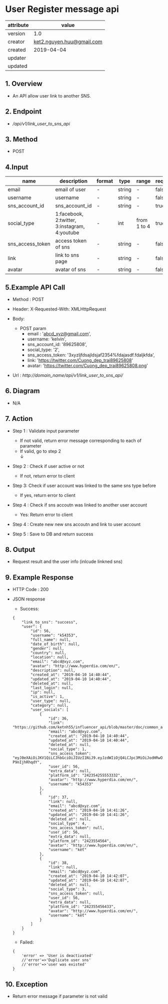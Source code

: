 # User Register message api   

| attribute | value |
|-----------|-------|
| version   | 1.0   |
| creator   | ket2.nguyen.huu@gmail.com |
| created   | 2019-04-04 |
| updater   | 
| updated   |  |

## 1. Overview 

- An API allow user link to another SNS.

## 2. Endpoint

- */api/v1/link_user_to_sns_api*

## 3. Method

- POST

## 4.Input 

name  | description| format | type | range | required
--- | ---| ---| ---|---|---
email|email of user|-|string|-|false 
username|username|-|string|-|false
sns_account_id|sns_account_id|-|string|-|true
social_type|1:facebook, 2:twitter, 3:instagram, 4:youtube|-|int|from 1 to 4|true
sns_access_token|access token of sns|-|string|-|false
link|link to sns page|-|string|-|false
avatar|avatar of sns|-|string|-|false

## 5.Example API Call

- Method : POST

- Header: X-Requested-With: XMLHttpRequest

- Body: 
    - POST param
        - email : 'abcd_xyz@gmail.com',
        - username: 'kelvin',
        - sns_account_id: '89625808',
        - social_type: '2',
        - sns_access_token: '3xyzljfdsajldsjaf2354%fdajasdf.fdaljkfda',
        - link: 'https://twitter.com/Cuong_dep_trai89625808'
        - avatar: 'https://twitter.com/Cuong_dep_trai89625808.png'
        
- Url : *http://domain_name/api/v1/link_user_to_sns_api/*

## 6. Diagram 

- N/A

## 7. Action

- Step 1 : Validate input parameter
    + If not valid, return error message corresponding to each of parameter
    + If valid, go to step 2          
    ↓
    
- Step 2 : Check if user active or not
    + If not, return error to client 
- Step 3: Check if user account was linked to the same sns type before
    + If yes, return error to client 
- Step 4 : Check if sns accoutn was linked to another user account
   + Yes: Return error to client              
- Step 4 : Create new new sns accoutn and link to user account

- Step 5 : Save to DB and return success

## 8. Output

- Request result and the user info (inlcude linkned sns)

## 9. Example Response 

- HTTP Code : 200

- JSON response 
    
    + Success:
    
    ```
    {
        "link_to_sns": "success",
        "user": {
            "id": 56,
            "username": "k54353",
            "full_name": null,
            "date_of_birth": null,
            "gender": null,
            "country": null,
            "location": null,
            "email": "abcd@xyz.com",
            "avatar": "http://www.hyperdia.com/en/",
            "description": null,
            "created_at": "2019-04-10 14:40:44",
            "updated_at": "2019-04-10 14:40:44",
            "deleted_at": null,
            "last_login": null,
            "ip": null,
            "is_active": 1,
            "user_type": null,
            "category": null,
            "user_socials": [
                {
                    "id": 36,
                    "link": "https://github.com/ketnh55/influencer_api/blob/master/doc/common_api/user_get_user_info.md",
                    "email": "abcd@xyz.com",
                    "created_at": "2019-04-10 14:40:44",
                    "updated_at": "2019-04-10 14:40:44",
                    "deleted_at": null,
                    "social_type": 1,
                    "sns_access_token": "eyJ0eXAiOiJKV1QiLCJhbGciOiJIUzI1NiJ9.eyJzdWIiOjQ4LCJpc3MiOiJodHRwOi8vbG9jYWxob3N0OjgwMDAvYXBpL3YxL3VzZXJfcmVnaXN0ZXJfYXBpIiwiaWF0IjoxNTU0MjE4ODIxLCJleHAiOjE1NTQ1Nzg4MjEsIm5iZiI6MTU1NDIxODgyMSwianRpIjoiMEpCNFBFMTZ5RGIxZ29iZiJ9.c3xi0Q5vpKDzMVMdBUhVlFD_VHCiFHe-P9nIjhRhqdY",
                    "user_id": 56,
                    "extra_data": null,
                    "platform_id": "242354255553332",
                    "avatar": "http://www.hyperdia.com/en/",
                    "username": "k54353"
                },
                {
                    "id": 37,
                    "link": null,
                    "email": "abcd@xyz.com",
                    "created_at": "2019-04-10 14:41:26",
                    "updated_at": "2019-04-10 14:41:26",
                    "deleted_at": null,
                    "social_type": 4,
                    "sns_access_token": null,
                    "user_id": 56,
                    "extra_data": null,
                    "platform_id": "2423554564",
                    "avatar": "http://www.hyperdia.com/en/",
                    "username": "kết"
                },
                {
                    "id": 38,
                    "link": null,
                    "email": "abcd@xyz.com",
                    "created_at": "2019-04-10 14:42:07",
                    "updated_at": "2019-04-10 14:42:07",
                    "deleted_at": null,
                    "social_type": 3,
                    "sns_access_token": null,
                    "user_id": 56,
                    "extra_data": null,
                    "platform_id": "242355456433",
                    "avatar": "http://www.hyperdia.com/en/",
                    "username": "kết"
                }
            ]
        }
    }
    ```
    
    + Failed: 
    
    ```
    {
        'error' => 'User is deactivated'
        //'error'=>'Duplicate user sns'
        //'error'=>'user was existed'
    }
    ```

## 10. Exception

- Return error message if parameter is not valid 
